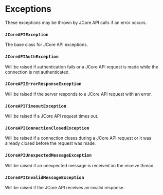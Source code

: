 # Exceptions

These exceptions may be thrown by JCore API calls if an error occurs.


### `JCoreAPIException`
The base class for JCore API exceptions.


### `JCoreAPIAuthException`
Will be raised if authentication fails or a JCore API request is made while the connection is not authenticated.


### `JCoreAPIErrorResponseException`
Will be raised if the server responds to a JCore API request with an error.


### `JCoreAPITimeoutException`
Will be raised if a JCore API request times out.


### `JCoreAPIConnectionClosedException`
Will be raised if a connection closes during a JCore API request or it was already closed before the request
was made.


### `JCoreAPIUnexpectedMessageException`
Will be raised if an unexpected message is received on the receive thread.


### `JCoreAPIInvalidMessageException`
Will be raised if the JCore API receives an invalid response.
